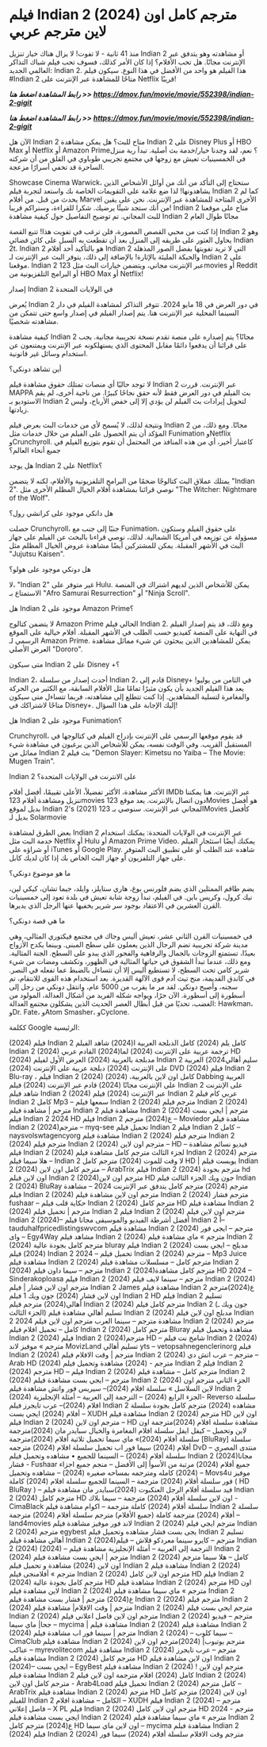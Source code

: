 # فيلم Indian 2 (2024) مترجم كامل اون لاين مترجم عربي

منذ 41 ثانية - لا تفوت! لا يزال هناك خيار تنزيل Indian 2 أو مشاهدته وهو يتدفق عبر الإنترنت مجانًا. هل تحب الأفلام؟ إذا كان الأمر كذلك، فسوف تحب فيلم شباك التذاكر العالمي الجديد: Indian 2. هذا الفيلم هو واحد من الأفضل في هذا النوع. سيكون فيلم #Indian 2 متاحًا للمشاهدة عبر الإنترنت على Netflix قريبًا!

<p><b><I>رابط المشاهدة اضغط هنا >> <a href="https://dmov.fun/movie/movie/552398/indian-2-gigit" rel="nofollow">https://dmov.fun/movie/movie/552398/indian-2-gigit</a></I></b></p>

<p><b><I>رابط المشاهدة اضغط هنا >> <a href="https://dmov.fun/movie/movie/552398/indian-2-gigit" rel="nofollow">https://dmov.fun/movie/movie/552398/indian-2-gigit</a></I></b></p>

الآن هل Indian 2 متاح للبث؟ هل يمكن مشاهدة Indian 2 على Disney Plus أو HBO Max أو Netflix أو Amazon Prime؟ نعم، لقد وجدنا خيار/خدمة بث أصلية. تبدأ ربة منزل في الخمسينيات تعيش مع زوجها في مجتمع تجريبي طوباوي في القلق من أن شركته الساحرة قد تخفي أسرارًا مزعجة.

Showcase Cinema Warwick، ستحتاج إلى التأكد من أنك من أوائل الأشخاص الذين يشاهدونها! لذا ضع علامة على التقويمات الخاصة بك واستعد لتجربة فيلم Indian 2 كما لم يحدث من قبل. من أفلام Marvel الأخرى المتاحة للمشاهدة عبر الإنترنت. نحن على يقين من أنك ستجد شيئًا يرضيك. شكرا للقراءة، وسنراكم قريبا! Indian 2 متاح على موقعنا للبث المجاني. تم توضيح التفاصيل حول كيفية مشاهدة Indian 2 مجانًا طوال العام

إذا كنت من محبي القصص المصورة، فلن ترغب في تفويت هذا! تتبع القصة Indian 2 وهو يحاول العثور على طريقه إلى المنزل بعد أن تقطعت به السبل على كائن فضائي Indian 2t. Indian 2 هو بالتأكيد أحد أفلام Indian 2 التي لا تريد تفويتها بفضل الصور المذهلة والحبكة المليئة بالإثارة! بالإضافة إلى ذلك، يتوفر البث عبر الإنترنت لـ Indian 2 على موقعنا. Indian 2 عبر الإنترنت مجاني، ويتضمن خيارات البث مثل 123movies أو Reddit أو البرامج التلفزيونية من HBO Max أو Netflix!

إصدار Indian 2 في الولايات المتحدة

يُعرض Indian 2 في دور العرض في 18 مايو 2024. تتوفر التذاكر لمشاهدة الفيلم في دار السينما المحلية عبر الإنترنت هنا. يتم إصدار الفيلم في إصدار واسع حتى تتمكن من مشاهدته شخصيًا.

كيفية مشاهدة Indian 2 مجانًا؟ يتم إصداره على منصة تقدم نسخة تجريبية مجانية. يجب على قرائنا أن يدفعوا دائمًا مقابل المحتوى الذي يستهلكونه عبر الإنترنت ويمتنعون عن استخدام وسائل غير قانونية.

أين تشاهد دونكي؟

لا توجد حاليًا أي منصات تمتلك حقوق مشاهدة فيلم Indian 2 عبر الإنترنت. قررت MAPPA بث الفيلم في دور العرض فقط لأنه حقق نجاحًا كبيرًا. من ناحية أخرى، لم يقم الاستوديو بـ Indian 2 لتحويل إيرادات بث الفيلم لن يؤدي إلا إلى خفض الأرباح، وليس زيادتها.

ونتيجة لذلك، لا يُسمح لأي من خدمات البث بعرض فيلم Indian 2 مجانًا. ومع ذلك، من المؤكد أن يتم الحصول على الفيلم من خلال خدمات مثل Funimation وNetflix وCrunchyroll. كاعتبار أخير، أي من هذه المنافذ من المحتمل أن تقوم بتوزيع الفيلم في جميع أنحاء العالم؟

هل يوجد Indian 2 على Netflix؟

يمتلك عملاق البث كتالوجًا ضخمًا من البرامج التلفزيونية والأفلام، لكنه لا يتضمن "Indian 2". نوصي قرائنا بمشاهدة أفلام الخيال المظلم الأخرى مثل "The Witcher: Nightmare of the Wolf".

هل دانكي موجود على كرانشي رول؟

حصلت Crunchyroll، جنبًا إلى جنب مع Funimation، على حقوق الفيلم وستكون مسؤولة عن توزيعه في أمريكا الشمالية. لذلك، نوصي قراءنا بالبحث عن الفيلم على جهاز البث في الأشهر المقبلة. يمكن للمشتركين أيضًا مشاهدة عروض الخيال المظلم مثل "Jujutsu Kaisen".

هل دونكي موجود على هولو؟

لا، "Indian 2" غير متوفر على Hulu. يمكن للأشخاص الذين لديهم اشتراك في المنصة الاستمتاع بـ "Afro Samurai Resurrection" أو "Ninja Scroll".

هل Indian 2 موجود على Amazon Prime؟

لا يتضمن كتالوج Amazon Prime الحالي فيلم Indian 2. ومع ذلك، قد يتم إصدار الفيلم في النهاية على المنصة كفيديو حسب الطلب في الأشهر المقبلة. أفلام خيالية على الموقع الرسمي لـ Amazon Prime. يمكن للمشاهدين الذين يبحثون عن شيء مماثل مشاهدة العرض الأصلي "Dororo".

متى سيكون Indian 2 على Disney +؟

Indian 2، أحدث إصدار من سلسلة Indian 2، قادم إلى Disney+ في الثامن من يوليو! يعد هذا الفيلم الجديد بأن يكون مثيرًا تمامًا مثل الأفلام السابقة، مع الكثير من الحركة والمغامرة لتسلية المشاهدين. إذا كنت تتطلع إلى مشاهدته، فربما تتساءل متى سيكون متاحًا لاشتراكك في Disney+. إليك الإجابة على هذا السؤال!

هل Indian 2 موجود على Funimation؟

Crunchyroll، قد يقوم موقعها الرسمي على الإنترنت بإدراج الفيلم في كتالوجها في المستقبل القريب. وفي الوقت نفسه، يمكن للأشخاص الذين يرغبون في مشاهدة شيء مماثل من Indian 2 بث فيلم "Demon Slayer: Kimetsu no Yaiba – The Movie: Mugen Train".

Indian 2 على الانترنت في الولايات المتحدة؟

الأكثر مشاهدة، الأكثر تفضيلاً، الأعلى تقييمًا، أفضل أفلام IMDb عبر الإنترنت. هنا يمكننا تنزيل ومشاهدة أفلام 123movies دون اتصال بالإنترنت. يعد موقع 123Movies هو أفضل بديل لموقع Indian 2's (2021) المجاني عبر الإنترنت. سنوصي بـ 123Movies كأفضل بديل لـ Solarmovie

بعض الطرق لمشاهدة Indian 2 عبر الإنترنت في الولايات المتحدة: يمكنك استخدام خدمة البث مثل Netflix أو Hulu أو Amazon Prime Video. يمكنك أيضًا استئجار الفيلم أو شراؤه على iTunes أو Google Play. شاهده عند الطلب أو على تطبيق البث المتوفر على جهاز التلفزيون أو جهاز البث الخاص بك إذا كان لديك كابل.

ما هو موضوع دونكي؟

يضم طاقم الممثلين الذي يضم فلورنس بوغ، هاري ستايلز، وايلد، جيما تشان، كيكي لين، نيك كرول، وكريس باين. في الفيلم، تبدأ زوجة شابة تعيش في بلدة تعود إلى خمسينيات القرن العشرين في الاعتقاد بوجود سر شرير يخفيها عنها الرجل الذي يديرها.

ما هي قصة دونكي؟

في خمسينيات القرن الثاني عشر، تعيش أليس وجاك في مجتمع فيكتوري المثالي، وهي مدينة شركة تجريبية تضم الرجال الذين يعملون على سطح المبنى. وبينما يكدح الأزواج بعيدًا، تستمتع الزوجات بالجمال والرفاهية والفجور الذي يبدو على السطح. الجنة المثالية. ومع ذلك، عندما تبدأ الشقوق في حياتها المثالية في الظهور، وتكشف ومضات من شيء شرير كامن تحت السطح، لا تستطيع أليس إلا أن تتساءل بالضبط عما تفعله في النصر. في كاندق القديمة، منح تيث آدم قوى الآلهة القديرة. بعد استخدام هذه القوى للانتقام، تم سجنه، وأصبح دونكي. لقد مر ما يقرب من 5000 عام، وانتقل دونكي من رجل إلى أسطورة إلى أسطورة. الآن حرًا، ويواجه شكله الفريد من أشكال العدالة، المولود من الغضب، تحديًا من قبل أبطال العصر الحديث الذين يشكلون مجتمع العدالة: Hawkman، وDr. Fate، وAtom Smasher، وCyclone.

ككلمة Google الرئيسية:

(2024) فيلم Indian 2 كامل
يلم (2024)  كامل الدبلجة العربية
ا(2024) شاهد الفيلم Indian 2 
(2024) ترجمة عربية على الإنترنت 
(2024)
لما(2024)   القادم  عربي HD
(2024) مدبلجة بالعربية 
(2024) العرض الأول لفيلم Indian 2 
سليم أهالي2024)  العربية على الإنترنت 
(2024)  دبلجة عربية على الإنترنت 
(2024)  DVD
(2024)  فيلم Indian 2 Blu-ray ،
فيلم Indian 2 (2024) كامل اون لاين بالعربية،
(2024) Dabbing العربية على الإنترنت مجانًا
(2024)  قادم عبر الإنترنت 
(2024) فيلم Indian 2 على الإنترنت
شاهد فيلم Indian 2 (2024) عبر الإنترنت 
(2024) فيلم Indian 2 عربي كام 
فيلم Indian 2 كامل Mp3 – سمعها
فيلم Indian 2 (2024) مترجم
فيلم Indian 2 (2024) مترجم | مشاهدة فيلم Indian 2
مشاهدة فيلم Indian 2 (2024) مترجم | ايجي بست
فيلم Indian 2 2024 HD
فيلم Indian 2 ع(2024) مترجم – Moviedor
مشاهدة فيلم Indian 2 (2024)مترجم – myq-see
تحميل فيلم Indian 2 فيلم Indian 2 كامل – naysvolswtagencyorg
مشاهدة فيلم Indian 2 (2024) مترجم
فيلم Indian 2 (2024) مترجم
فيلم Indian 2 (2024) مترجم اون لاين – HD – فيديو نسائم
مشاهدة فيلم Indian 2 (2024) لجزء الثالث مترجم كامل
مشاهدة فيلم Indian 2 (2024) مترجم – هلا سيما
فيلم Indian 2 لا وقت للموت (2024) مترجم كامل HD | يوبست
فيلم Indian 2 (2024) مترجم كامل اون لاين – ArabTrix
فيلم Indian 2 (2024) مترجم بجودة hd اون لاين
فيلم Indian 2 (2024)مترجم اون لاين HD جون ويك الجزء الثالث
فيلم Indian 2 (2024) BluRay مترجم
(2024) مترجم كامل يتدفق عبر الإنترنت 2024 – مشاهدة
فيلم Indian 2 (2024) مترجم اون لاين
مشاهدة فيلم Indian 2 (2024) مترجم فشار fushaar – حكاية قلب
فيلم Indian 2 (2024) مترجم كامل HD
مشاهدة فيلم Indian 2 (2024) مترجم | تحميل فيلم Indian 2
فيلم Indian 2 (2024) مترجم اون لاين
فيلم Indian 2 (2024)– أفضل أشرطة الفيديو والموسيقى مجانا
فيلم Indian 2 أ– tauduhalfpricedlistingswvcom
مشاهدة فيلم Indian 2 (2024) مترجم – ايجى فور واى – Egy4Way
مشاهد فيلم Indian 2 (2024) مترجم » ماي
مشاهدة فيلم Indian 2 (2024) مترجم كامل بجودة عالية bluray
فيلم Indian 2 (2024) مدبلج – ايجي بست
(2024) فيلم Indian 2 2024 – تحميل
فيلم Indian 2 (2024) مترجم – Mp3 Juice
مشاهدة فيلم Indian 2 (2024) مترجم كامل – مسلسلات
مشاهدة فيلم Indian 2 (2024) مترجم – سيما داون
فيلم Indian 2 (2024)مترجم كامل مشاهدة HD 2024 – Sinderakoploasa
فيلم Indian 2 (2024) مترجم – سينما لايف
فيلم Indian 2 (2024) مترجم اون لاين فشار | فيلم Indian 2 James
مشاهدة فيلم Indian 2 ع(2024)مترجم اون لاين فشار
(2024) جون ويك 1 فيلم Indian 2 HD
فيلم Indian 2 تسليم أهالي(2024) مترجم
فيلم Indian 2 (2024) مترجم كامل
فيلم Indian 2 (جون ويك ـ الجزء الثالث) تسليم أهالي
مشاهدة فيلم Indian 2 (2024) مدبلج اون لاين
فيلم Indian 2 2024 مشاهدة مترجم – سينما العرب
مترجم اون لاين فيلم Indian 2 (2024) مترجم كامل – تحميل افلام
فيلم Indian 2 (2024) مترجم كامل Bluray
مشاهدة وتحميل فيلم Indian 2 (2024)
فيلم Indian 2 (2024)مترجم HD – شامخ نت
فيلم Indian 2 (2024) مترجم » موفيز لاند MovizLand
تسليم أهالي  yts – vetopsahnegenclerinorg
فيلم Indian 2 (2024) مترجم | وقت الافلام
فيلم Indian 2 (2024) مترجم – عرب اتش دي – Arab HD
(2024) مترجم - (2024) مشاهدة وتحميل فيلم Indian 2
فيلم Indian 2 (2024) مترجم HD –
فيلم Indian 2 (2024) مترجم كامل – مشاهدة فيلم Indian 2 (2024) مترجم – ايجي بست
مشاهدة فيلم Indian 2 (2024) الجزء الثاني مترجم اون لاين
السلاسل » سلسلة افلام (2024)– سيريس فور واتش
مشاهدة فيلم Indian 2 (2024) الجزء الرابع
(2024) – الترجمة إلى العربية – أمثلة الإنجليزية- Reverso
سلسلة افلام (2024)– عرب تايجرز
فيلم Indian 2 مشاهده (2024) مترجم كامل بجودة
سلسلة أفلام (2024) ايجي بست – XUDH
مشاهدة فيلم Indian 2 (2024) مترجم HD اون لاين
فيلم Indian 2 (2024) مترجم اون لاين – HD 
مشاهدة سلسلة افلام (2024)مترجمة اون لاين وتحميل – كيفل ايفل
سلسلة افلام المغامرة والخيال سبايدر مان (2024)مترجمة 
سلسلة أفلام (2024)» ماي سيما
تحميل ثلاثية أفلام (2024)مترجمة [BluRay]
سلسلة أفلام (2024) سيما فور اب
تحميل سلسلة افلام (2024) مترجمه DvD – منتدى المصري
سلسلة أفلام (2024) – السينما للجميع
• مشاهده وتحميل فيلم Indian 2 (2024)مجانا فشار - Fushaar
جميع أفلام (2024) مرتبة من الأسوأ إلى الأفضل – منجم
جميع اجزاء (2024) كامله ومترجمه بمساحه صغيره
(2024) – مشاهده وتحميل – Movs4u موفيز فور
سلسلة أفلام (2024) مترجمة – السينما للجميع
سلسلة افلام (2024) كاملة ( HD BluRay ) – فيد
سلسلة أفلام الرجل العنكبوت (2024)سبايدر مان
مشاهدة فيلم Indian 2 (2024) مترجم كامل HD اون لاين
سلسلة أفلام (2024) مترجمة – سيما بلاك - CimaBlack
سلسلة أفلام (2024) كاملة مترجمة – اكوام
مشاهدة فيلم Indian 2 سلسلة أفلام (2024) مترجمة كاملة (جميع الأفلام) مترجم
سلسلة أفلام (2024) مترجمة – land4movies لاند فور موفيز
مشاهدة فيلم Indian 2 (2024) مترجم ايجي
فيلم Indian 2 (2024) مترجم egybest يجى بست فشار
مشاهده وتحميل فيلم Indian 2 تسليم أهالي
مشاهدة فيلم Indian 2 (2024)مترجم – كايرو سينما
معردكو قلاش – فيلم Indian 2 (2024) (2024) – الترجمة إلى العربية – أمثلة الإنجليزية
مشاهدة فيلم Indian 2 (2024) مترجم | ايجي بست
مشاهدة فيلم Indian 2 (2024) كامل – هلا سيما
مترجم اون لاين (2024) مشاهدة و تحميل فيلم Indian 2
 مشاهدة فيلم Indian 2 (2024) مترجم » أفلامنجى
فيلم Indian 2 (2024) مترجم اون لاين كامل HD
فيلم Indian 2 (2024) مترجم كامل بجودة عالية HD
مشاهدة فيلم Indian 2 (2024) مترجم HD اون لاين
مشاهدة فيلم Indian 2 (2024) مترجم » ماي سيما
مشاهدة فيلم Indian 2 ع(2024) مترجم | فشار بست
مشاهدة فيلم Indian 2 (2024) مترجم
فيلم Indian 2 (2024) مترجم | وقت الافلام|
مشاهدة فيلم Indian 2 (2024) مترجم ايجي بست
فيلم Indian 2 (2024) مترجم اون لاين فاصل اعلاني
فيلم Indian 2 (2024) مترجم – فيديو جحا|
ماي سيما – mycima | مشاهدة فيلم Indian 2 (2024)
مشاهدة فيلم Indian 2 (2024) مترجم | سينما فور اب
مشاهدة فيلم Indian 2 (2024) – سيما كلوب – CimaClub
مشاهدة فيلم Indian 2 (2024) مترجم يوتيوب|
(2024)مترجم اون لاين عناكب – myrevolitecom
مشاهدة فيلم Indian 2 (2024) مترجم – عرب تايجرز
مشاهدة فيلم Indian 2 (2024) مترجم كامل HD اون لاين
مشاهدة فيلم Indian 2 (2024)– ايجي بست – EgyBest
مشاهدة فيلم Indian 2 (2024) مترجم اون لاين
!مشاهدة فيلم Indian 2 كامل (2024) افلام مترجمة اون لاين
فيلم Indian 2 (2024) مترجم كامل اون لاين - Arab4Load
تحميل فيلم Indian 2 (2024) كامل مترجم – ArabTrix
مشاهدة فيلم Indian 2 (2024) مترجم HD اون لاين
(2024) مترجم كامل للفيلم Indian 2 الكامل – مشاهدة افلام
– XUDH
فيلم Indian 2 (2024) مترجم – فاصل إعلاني – X PL
فيلم Indian 2 (2024) مترجم اون لاين كامل HD 2024 مترجم - ايجي بست
مشاهدة فيلم Indian 2 (2024) مترجم » ماي سيما
مشاهدة فيلم Indian 2 ع(2024) مترجم كامل HD اون لاين
ماي سيما – mycima مشاهدة فيلم Indian 2 (2024)
فيلم Indian 2 (2024) مترجم وقت الافلام
سلسلة أفلام (2024) سيما فور

